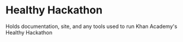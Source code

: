 Healthy Hackathon
=======

Holds documentation, site, and any tools used to run Khan Academy's Healthy Hackathon
